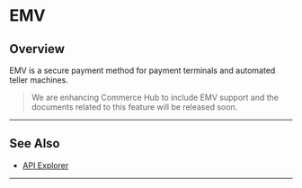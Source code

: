 # EMV

## Overview

EMV is a secure payment method for payment terminals and automated teller machines.

<!-- theme: danger -->
> We are enhancing Commerce Hub to include EMV support and the documents related to this feature will be released soon.

---

## See Also

- [API Explorer](../api/?type=post&path=/payments/v1/charges)

---
